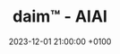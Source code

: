 ---
layout: post
title:  "daim™ - AIAI"
date:   2023-12-01 21:00:00 +0100
categories: daim;music;live;ai
img: daimgamma.png
direct-url: https://soundcloud.com/daimde/live-acids-workshop-gamma-dec-2023/s-D2DxBTkZF7z?si=6e4383dbd6244764a28b5e7412d86184&utm_source=clipboard&utm_medium=text&utm_campaign=social_sharing
preview: "Daim™ AI-oriented performance inaugured at Cirque Electrique"
---